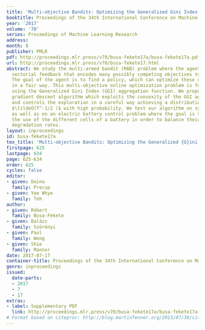 ```yaml
---
title: 'Multi-objective Bandits: Optimizing the Generalized Gini Index'
booktitle: Proceedings of the 34th International Conference on Machine Learning
year: '2017'
volume: '70'
series: Proceedings of Machine Learning Research
address: 
month: 0
publisher: PMLR
pdf: http://proceedings.mlr.press/v70/busa-fekete17a/busa-fekete17a.pdf
url: http://proceedings.mlr.press/v70/busa-fekete17.html
abstract: We study the multi-armed bandit (MAB) problem where the agent receives a
  vectorial feedback that encodes many possibly competing objectives to be optimized.
  The goal of the agent is to find a policy, which can optimize these objectives simultaneously
  in a fair way. This multi-objective online optimization problem is formalized by
  using the Generalized Gini Index (GGI) aggregation function. We propose an online
  gradient descent algorithm which exploits the convexity of the GGI aggregation function,
  and controls the exploration in a careful way achieving a distribution-free regret
  $\tildeO(T^-1/2 )$ with high probability. We test our algorithm on synthetic data
  as well as on an electric battery control problem where the goal is to trade off
  the use of the different cells of a battery in order to balance their respective
  degradation rates.
layout: inproceedings
id: busa-fekete17a
tex_title: 'Multi-objective Bandits: Optimizing the Generalized {G}ini Index'
firstpage: 625
lastpage: 634
page: 625-634
order: 625
cycles: false
editor:
- given: Doina
  family: Precup
- given: Yee Whye
  family: Teh
author:
- given: Róbert
  family: Busa-Fekete
- given: Balázs
  family: Szörényi
- given: Paul
  family: Weng
- given: Shie
  family: Mannor
date: 2017-07-17
container-title: Proceedings of the 34th International Conference on Machine Learning
genre: inproceedings
issued:
  date-parts:
  - 2017
  - 7
  - 17
extras:
- label: Supplementary PDF
  link: http://proceedings.mlr.press/v70/busa-fekete17a/busa-fekete17a-supp.pdf
# Format based on citeproc: http://blog.martinfenner.org/2013/07/30/citeproc-yaml-for-bibliographies/
---
```

